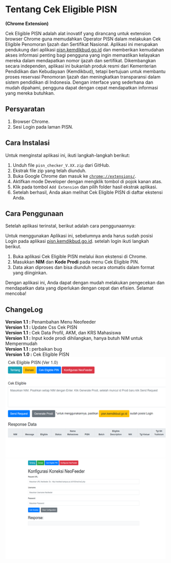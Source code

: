 <h1>Tentang Cek Eligible PISN</h1> <b>(Chrome Extension)</b>
        <p>
            Cek Eligible PISN adalah alat inovatif yang dirancang untuk extension browser Chrome guna memudahkan Operator PISN dalam melakukan Cek Eligible Penomoran Ijazah dan Sertifikat Nasional. Aplikasi ini merupakan pendukung dari aplikasi <a href="https://pisn.kemdikbud.go.id">pisn.kemdikbud.go.id</a> dan memberikan kemudahan akses informasi penting bagi pengguna yang ingin memastikan kelayakan mereka dalam mendapatkan nomor ijazah dan sertifikat. Dikembangkan secara independen, aplikasi ini bukanlah produk resmi dari Kementerian Pendidikan dan Kebudayaan (Kemdikbud), tetapi bertujuan untuk membantu proses reservasi Penomoran Ijazah dan meningkatkan transparansi dalam sistem pendidikan di Indonesia. Dengan interface yang sederhana dan mudah dipahami, pengguna dapat dengan cepat mendapatkan informasi yang mereka butuhkan.
        </p>
        <h2>Persyaratan</h2>
        <ol>
            <li>Browser Chrome.</li>
            <li>Sesi Login pada laman PISN.</li>
        </ol>
        <h2>Cara Instalasi</h2>
        <p>Untuk menginstal aplikasi ini, ikuti langkah-langkah berikut:</p>
        <ol>
            <li>Unduh file <code>pisn_checker_V.XX.zip</code> dari GitHub.</li>
            <li>Ekstrak file zip yang telah diunduh.</li>
            <li>Buka Google Chrome dan masuk ke <a href="chrome://extensions/"><code>chrome://extensions/</code></a>.</li>
            <li>Aktifkan mode Developer dengan mengklik tombol di pojok kanan atas.</li>
            <li>Klik pada tombol <code>Add Extension</code> dan pilih folder hasil ekstrak aplikasi.</li>
            <li>Setelah berhasil, Anda akan melihat Cek Eligible PISN di daftar ekstensi Anda.</li>
        </ol>
        <h2>Cara Penggunaan</h2>
        <p>Setelah aplikasi terinstal, berikut adalah cara penggunaannya:</p>
        <p>Untuk menggunakan Aplikasi ini, sebelumnya anda harus sudah posisi Login pada aplikasi <a href="https://pisn.kemdikbud.go.id">pisn.kemdikbud.go.id</a>. setelah login ikuti langkah berikut. </p>
        <ol>
            <li>Buka aplikasi Cek Eligible PISN melalui ikon ekstensi di Chrome.</li>
            <li>Masukkan <strong>NIM</strong> dan <strong>Kode Prodi</strong> pada menu Cek Eligible PIN.</li>
            <li>Data akan diproses dan bisa diunduh secara otomatis dalam format yang diinginkan.</li>
        </ol>
        <p>
            Dengan aplikasi ini, Anda dapat dengan mudah melakukan pengecekan dan mendapatkan data yang diperlukan dengan cepat dan efisien. Selamat mencoba!
        </p>
<h2>ChangeLog</h2>
        <strong>Version 1.1 : </strong> Penambahan Menu Neofeeder<br>
        <strong>Version 1.1 : </strong> Update Css Cek PISN<br>
        <strong>Version 1.1 : </strong> Cek Data Profil, AKM, dan KRS Mahasiswa<br>
        <strong>Version 1.1 : </strong> Input kode prodi dihilangkan, hanya butuh NIM untuk Mempermudah<br>
        <strong>Version 1.1 : </strong> perbaikan bug<br>
        <strong>Version 1.0 : </strong> Cek Eligible PISN
        <img src="https://raw.githubusercontent.com/masbudikusuma/PISN_Checker/refs/heads/main/img_cek.png"></img>
        <img src="https://raw.githubusercontent.com/masbudikusuma/PISN_Checker/refs/heads/main/img_feeder.png"></img>

